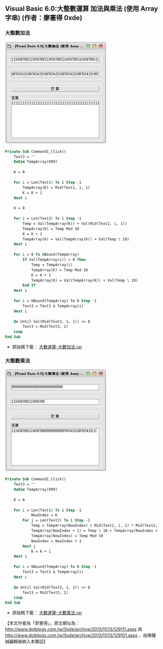 ## Visual Basic 6.0:大整數運算 加法與乘法 (使用 Array 字串) (作者：廖憲得 0xde)

### 大整數加法

![](../img/VbBigAdd.JPG)

```monobasic
Private Sub Command1_Click()
    Text3 = ""
    ReDim TempArray(999)
    
    K = 0
    
    For i = Len(Text1) To 1 Step -1
        TempArray(K) = Mid(Text1, i, 1)
        K = K + 1
    Next i
    
    K = 0
    
    For i = Len(Text2) To 1 Step -1
        Temp = Val(TempArray(K)) + Val(Mid(Text2, i, 1))
        TempArray(K) = Temp Mod 10
        K = K + 1
        TempArray(K) = Val(TempArray(K)) + Val(Temp \ 10)
    Next i
        
    For i = 0 To UBound(TempArray)
        If Val(TempArray(i)) > 9 Then
            Temp = TempArray(i)
            TempArray(K) = Temp Mod 10
            K = K + 1
            TempArray(K) = Val(TempArray(K)) + Val(Temp \ 10)
        End If
    Next i
        
    For i = UBound(TempArray) To 0 Step -1
        Text3 = Text3 & TempArray(i)
    Next i
    
    Do Until Val(Mid(Text3, 1, 1)) <> 0
        Text3 = Mid(Text3, 2)
    Loop
End Sub
```

* 原始碼下載： [大數運算-大數加法.rar](http://files.dotblogs.com.tw/0xde/1311/20131113113943512.rar)


### 大整數乘法

![](../img/VbBigMul.JPG)

```monobasic
Private Sub Command1_Click()
    Text3 = ""
    ReDim TempArray(999)
    
    K = 0
    
    For i = Len(Text1) To 1 Step -1
            NowIndex = K
        For j = Len(Text2) To 1 Step -1
            Temp = TempArray(NowIndex) + Mid(Text1, i, 1) * Mid(Text2, j, 1)
            TempArray(NowIndex + 1) = Temp \ 10 + TempArray(NowIndex + 1)
            TempArray(NowIndex) = Temp Mod 10
            NowIndex = NowIndex + 1
        Next j
            K = K + 1
    Next i
    
    For i = UBound(TempArray) To 0 Step -1
        Text3 = Text3 & TempArray(i)
    Next i
    
    Do Until Val(Mid(Text3, 1, 1)) <> 0
        Text3 = Mid(Text3, 2)
    Loop
End Sub

```

* 原始碼下載： [大數運算-大數乘法.rar](http://files.dotblogs.com.tw/0xde/1311/20131113112231481.rar)

【本文作者為「廖憲得」，原文網址為： <http://www.dotblogs.com.tw/0xde/archive/2013/11/13/129111.aspx> 與 <http://www.dotblogs.com.tw/0xde/archive/2013/11/13/129101.aspx> ，由陳鍾誠編輯後納入本雜誌】
